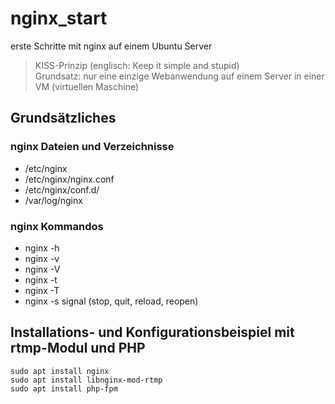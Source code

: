 # nginx_start
erste Schritte mit nginx auf einem Ubuntu Server
>KISS-Prinzip (englisch: Keep it simple and stupid)  
>Grundsatz: nur eine einzige Webanwendung auf einem Server in einer VM (virtuellen Maschine)
## Grundsätzliches
### nginx Dateien und Verzeichnisse
- /etc/nginx
- /etc/nginx/nginx.conf
- /etc/nginx/conf.d/
- /var/log/nginx
### nginx Kommandos
- nginx -h
- nginx -v
- nginx -V
- nginx -t
- nginx -T
- nginx -s signal (stop, quit, reload, reopen)
## Installations- und Konfigurationsbeispiel mit rtmp-Modul und PHP
```
sudo apt install nginx
sudo apt install libnginx-mod-rtmp
sudo apt install php-fpm
```
